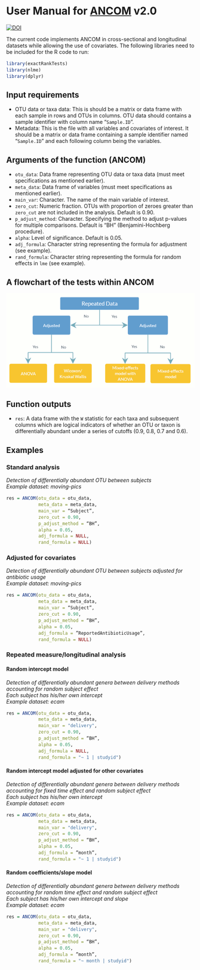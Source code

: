 # User Manual for [ANCOM](https://www.tandfonline.com/doi/full/10.3402/mehd.v26.27663) v2.0

[![DOI](https://zenodo.org/badge/DOI/10.5281/zenodo.3472100.svg)](https://doi.org/10.5281/zenodo.3472100)

The current code implements ANCOM in cross-sectional and longitudinal datasets while allowing the use of covariates. The following libraries need to be included for the R code to run:

```r
library(exactRankTests)
library(nlme)
library(dplyr)
```

## Input requirements

* OTU data or taxa data: This is should be a matrix or data frame with each sample in rows and OTUs in columns. OTU data should contains a sample identifier with column name “```Sample.ID```”.
* Metadata: This is the file with all variables and covariates of interest. It should be a matrix or data frame containing a sample identifier named “```Sample.ID```” and each following column being the variables.

## Arguments of the function (ANCOM)

* ```otu_data```: Data frame representing OTU data or taxa data (must meet specifications as mentioned earlier).
* ```meta_data```: Data frame of variables (must meet specifications as mentioned earlier).
* ```main_var```: Character. The name of the main variable of interest. 
* ```zero_cut```: Numeric fraction. OTUs with proportion of zeroes greater than ```zero_cut``` are not included in the analysis. Default is 0.90.
* ```p_adjust_method```: Character. Specifying the method to adjust p-values for multiple comparisons. Default is “BH” (Benjamini-Hochberg procedure).
* ```alpha```: Level of significance. Default is 0.05.
* ```adj_formula```: Character string representing the formula for adjustment (see example).
* ```rand_formula```: Character string representing the formula for random effects in ```lme``` (see example).

## A flowchart of the tests within ANCOM

![Flow Chart](/images/flowchart.png)

## Function outputs

* ```res```: A data frame with the ```W``` statistic for each taxa and subsequent columns which are logical indicators of whether an OTU or taxon is differentially abundant under a series of cutoffs (0.9, 0.8, 0.7 and 0.6).

## Examples

### Standard analysis

_Detection of differentially abundant OTU between subjects_ <br/>
_Example dataset: moving-pics_

```r
res = ANCOM(otu_data = otu_data, 
            meta_data = meta_data, 
            main_var = “Subject”,  
            zero_cut = 0.90, 
            p_adjust_method = “BH”, 
            alpha = 0.05, 
            adj_formula = NULL, 
            rand_formula = NULL)
```

### Adjusted for covariates

_Detection of differentially abundant OTU between subjects adjusted for antibiotic usage_ <br/>
_Example dataset: moving-pics_

```r
res = ANCOM(otu_data = otu_data, 
            meta_data = meta_data, 
            main_var = “Subject”,  
            zero_cut = 0.90, 
            p_adjust_method = “BH”, 
            alpha = 0.05, 
            adj_formula = ”ReportedAntibioticUsage”,
            rand_formula = NULL)
```

### Repeated measure/longitudinal analysis

#### Random intercept model

_Detection of differentially abundant genera between delivery methods accounting for random subject effect_ <br/>
_Each subject has his/her own intercept_ <br/>
_Example dataset: ecam_

```r
res = ANCOM(otu_data = otu_data, 
            meta_data = meta_data, 
            main_var = "delivery",  
            zero_cut = 0.90, 
            p_adjust_method = “BH”, 
            alpha = 0.05, 
            adj_formula = NULL,
            rand_formula = "~ 1 | studyid")
```

#### Random intercept model adjusted for other covariates

_Detection of differentially abundant genera between delivery methods accounting for fixed time effect and random subject effect_ <br/>
_Each subject has his/her own intercept_ <br/>
_Example dataset: ecam_

```r
res = ANCOM(otu_data = otu_data, 
            meta_data = meta_data, 
            main_var = "delivery",  
            zero_cut = 0.90, 
            p_adjust_method = “BH”, 
            alpha = 0.05, 
            adj_formula = ”month”,
            rand_formula = "~ 1 | studyid")
```

#### Random coefficients/slope model

_Detection of differentially abundant genera between delivery methods accounting for random time effect and random subject effect_ <br/> 
_Each subject has his/her own intercept and slope_ <br/> 
_Example dataset: ecam_

```r
res = ANCOM(otu_data = otu_data, 
            meta_data = meta_data, 
            main_var = "delivery",  
            zero_cut = 0.90, 
            p_adjust_method = “BH”, 
            alpha = 0.05, 
            adj_formula = ”month”,
            rand_formula = "~ month | studyid")
```







